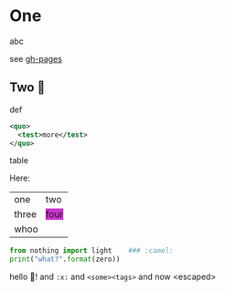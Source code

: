 # One

abc

see [gh-pages](https://mnerce.github.io/playground/)

## Two :camel:

def

```xml
<quo>
  <test>more</test>
</quo>
```

table

Here:
<table>
  <tbody>
    <tr>
      <td>one</td>
      <td>two</td>
    </tr>
    <tr>
      <td>three</td>
      <td><span style="background-color:#cc33cc">four</span></td>
    </tr>
    <tr>
      <td colspan="2">whoo</td>
    </tr>
  </tbody>
</table>

```python
from nothing import light    ### :camel:
print("what?".format(zero))
```

hello :camel:! and `:x:` and `<some><tags>` and <more><tags>
now &lt;escaped&gt;



